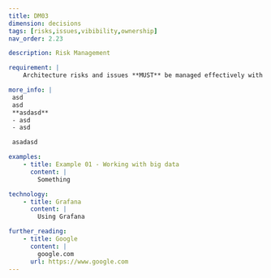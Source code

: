 ```yaml
---
title: DM03
dimension: decisions
tags: [risks,issues,vibibility,ownership]
nav_order: 2.23

description: Risk Management

requirement: |
    Architecture risks and issues **MUST** be managed effectively with the appropriate level of visibility and ownership 

more_info: |
 asd
 asd
 **asdasd**
 - asd 
 - asd

 asadasd

examples: 
    - title: Example 01 - Working with big data
      content: |
        Something

technology:
    - title: Grafana
      content: |
        Using Grafana

further_reading:
    - title: Google
      content: |
        google.com
      url: https://www.google.com
---
```

